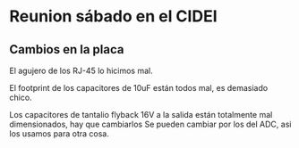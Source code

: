 #	Reunion sábado en el CIDEI


## Cambios en la placa


El agujero de los RJ-45 lo hicimos mal.

El footprint de los capacitores de 10uF están todos mal, es demasiado chico.

Los capacitores de tantalio flyback 16V a la salida están totalmente mal dimensionados, hay que cambiarlos
Se pueden cambiar por los del ADC, asi los usamos para otra cosa.